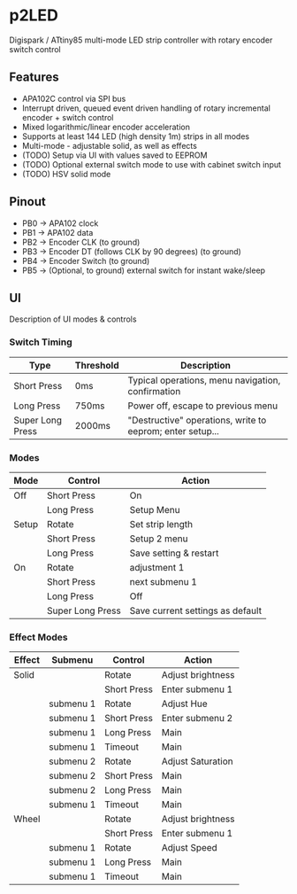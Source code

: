 # p2LED
Digispark / ATtiny85 multi-mode LED strip controller with rotary encoder switch control

## Features
- APA102C control via SPI bus
- Interrupt driven, queued event driven handling of rotary incremental encoder + switch control
- Mixed logarithmic/linear encoder acceleration
- Supports at least 144 LED (high density 1m) strips in all modes
- Multi-mode - adjustable solid, as well as effects
- (TODO) Setup via UI with values saved to EEPROM
- (TODO) Optional external switch mode to use with cabinet switch input
- (TODO) HSV solid mode

## Pinout
- PB0 -> APA102 clock 
- PB1 -> APA102 data
- PB2 -> Encoder CLK (to ground)
- PB3 -> Encoder DT (follows CLK by 90 degrees) (to ground)
- PB4 -> Encoder Switch (to ground)
- PB5 -> (Optional, to ground) external switch for instant wake/sleep

## UI
Description of UI modes & controls

### Switch Timing
| Type             | Threshold  | Description | 
|------------------|------------|-------------|
| Short Press      | 0ms        | Typical operations, menu navigation, confirmation |
| Long Press       | 750ms      | Power off, escape to previous menu |
| Super Long Press | 2000ms     | "Destructive" operations, write to eeprom; enter setup... |

### Modes
| Mode        | Control     | Action |
|-------------|-------------|--------|
| Off | Short Press | On |
|     | Long Press  | Setup Menu |
| Setup | Rotate      | Set strip length |
|       | Short Press | Setup 2 menu |
|       | Long Press  | Save setting & restart|
| On | Rotate           | adjustment 1 |
|    | Short Press      | next submenu 1 |
|    | Long Press       | Off |
|    | Super Long Press | Save current settings as default |

### Effect Modes
| Effect | Submenu | Control | Action |
|--------|---------|---------|--------|
| Solid  | | Rotate      | Adjust brightness |
|        | | Short Press | Enter submenu 1   |
|        | submenu 1 | Rotate      | Adjust Hue      |
|        | submenu 1 | Short Press | Enter submenu 2 |
|        | submenu 1 | Long Press  | Main            |
|        | submenu 1 | Timeout     | Main            |
|        | submenu 2 | Rotate      | Adjust Saturation |
|        | submenu 2 | Short Press | Main              |
|        | submenu 2 | Long Press  | Main              |
|        | submenu 1 | Timeout     | Main              |
| Wheel  | | Rotate      | Adjust brightness |
|        | | Short Press | Enter submenu 1   |
|        | submenu 1 | Rotate      | Adjust Speed |
|        | submenu 1 | Long Press  | Main         |
|        | submenu 1 | Timeout     | Main         |

